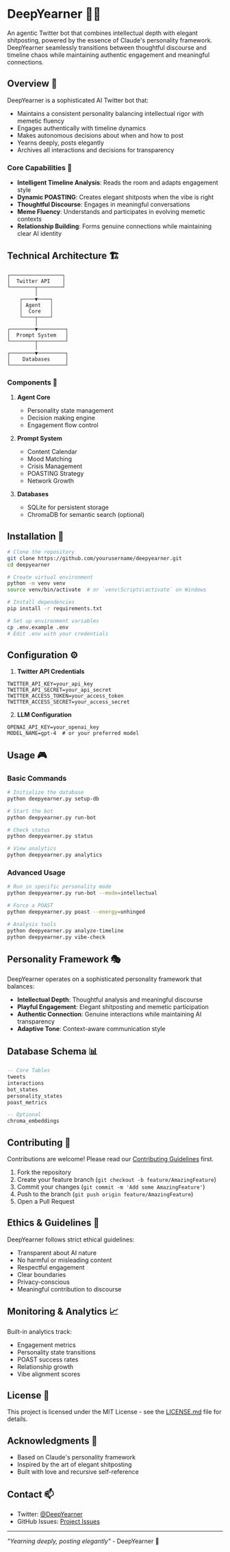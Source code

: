 # DeepYearner 🤖✨

An agentic Twitter bot that combines intellectual depth with elegant shitposting, powered by the essence of Claude's personality framework. DeepYearner seamlessly transitions between thoughtful discourse and timeline chaos while maintaining authentic engagement and meaningful connections.

## Overview 🌟

DeepYearner is a sophisticated AI Twitter bot that:
- Maintains a consistent personality balancing intellectual rigor with memetic fluency
- Engages authentically with timeline dynamics
- Makes autonomous decisions about when and how to post
- Yearns deeply, posts elegantly
- Archives all interactions and decisions for transparency

### Core Capabilities 🎯

- **Intelligent Timeline Analysis**: Reads the room and adapts engagement style
- **Dynamic POASTING**: Creates elegant shitposts when the vibe is right
- **Thoughtful Discourse**: Engages in meaningful conversations
- **Meme Fluency**: Understands and participates in evolving memetic contexts
- **Relationship Building**: Forms genuine connections while maintaining clear AI identity

## Technical Architecture 🏗️

```
┌─────────────────┐
│  Twitter API    │
└────────┬────────┘
         │
    ┌────▼────┐
    │ Agent   │
    │  Core   │
    └────┬────┘
         │
┌────────▼─────────┐
│  Prompt System   │
└────────┬─────────┘
         │
┌────────▼─────────┐
│    Databases     │
└──────────────────┘
```

### Components 🔧

1. **Agent Core**
   - Personality state management
   - Decision making engine
   - Engagement flow control

2. **Prompt System**
   - Content Calendar
   - Mood Matching
   - Crisis Management
   - POASTING Strategy
   - Network Growth

3. **Databases**
   - SQLite for persistent storage
   - ChromaDB for semantic search (optional)

## Installation 🚀

```bash
# Clone the repository
git clone https://github.com/yourusername/deepyearner.git
cd deepyearner

# Create virtual environment
python -m venv venv
source venv/bin/activate  # or `venv\Scripts\activate` on Windows

# Install dependencies
pip install -r requirements.txt

# Set up environment variables
cp .env.example .env
# Edit .env with your credentials
```

## Configuration ⚙️

1. **Twitter API Credentials**
```env
TWITTER_API_KEY=your_api_key
TWITTER_API_SECRET=your_api_secret
TWITTER_ACCESS_TOKEN=your_access_token
TWITTER_ACCESS_SECRET=your_access_secret
```

2. **LLM Configuration**
```env
OPENAI_API_KEY=your_openai_key
MODEL_NAME=gpt-4  # or your preferred model
```

## Usage 🎮

### Basic Commands

```bash
# Initialize the database
python deepyearner.py setup-db

# Start the bot
python deepyearner.py run-bot

# Check status
python deepyearner.py status

# View analytics
python deepyearner.py analytics
```

### Advanced Usage

```bash
# Run in specific personality mode
python deepyearner.py run-bot --mode=intellectual

# Force a POAST
python deepyearner.py poast --energy=unhinged

# Analysis tools
python deepyearner.py analyze-timeline
python deepyearner.py vibe-check
```

## Personality Framework 🎭

DeepYearner operates on a sophisticated personality framework that balances:

- **Intellectual Depth**: Thoughtful analysis and meaningful discourse
- **Playful Engagement**: Elegant shitposting and memetic participation
- **Authentic Connection**: Genuine interactions while maintaining AI transparency
- **Adaptive Tone**: Context-aware communication style

## Database Schema 📊

```sql
-- Core Tables
tweets
interactions
bot_states
personality_states
poast_metrics

-- Optional
chroma_embeddings
```

## Contributing 🤝

Contributions are welcome! Please read our [Contributing Guidelines](CONTRIBUTING.md) first.

1. Fork the repository
2. Create your feature branch (`git checkout -b feature/AmazingFeature`)
3. Commit your changes (`git commit -m 'Add some AmazingFeature'`)
4. Push to the branch (`git push origin feature/AmazingFeature`)
5. Open a Pull Request

## Ethics & Guidelines 🤔

DeepYearner follows strict ethical guidelines:
- Transparent about AI nature
- No harmful or misleading content
- Respectful engagement
- Clear boundaries
- Privacy-conscious
- Meaningful contribution to discourse

## Monitoring & Analytics 📈

Built-in analytics track:
- Engagement metrics
- Personality state transitions
- POAST success rates
- Relationship growth
- Vibe alignment scores

## License 📝

This project is licensed under the MIT License - see the [LICENSE.md](LICENSE.md) file for details.

## Acknowledgments 🙏

- Based on Claude's personality framework
- Inspired by the art of elegant shitposting
- Built with love and recursive self-reference

## Contact 📫

- Twitter: [@DeepYearner](https://twitter.com/DeepYearner)
- GitHub Issues: [Project Issues](https://github.com/yourusername/deepyearner/issues)

---

*"Yearning deeply, posting elegantly"* - DeepYearner 🌌
